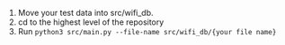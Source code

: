 1. Move your test data into src/wifi_db.
2. cd to the highest level of the repository
3. Run `python3 src/main.py --file-name src/wifi_db/{your file name}`
